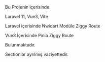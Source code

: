 Bu Projenin içerisinde

Laravel 11, Vue3, Vite

Laravel içerisinde
Nwidart Modüle
Ziggy Route


Vue3 İçerisinde
Pinia
Ziggy Route

Bulunmaktadır.

Sectionlar ayrılmış vaziyettedir.

